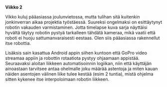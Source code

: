  **Viikko 2**
 
Vikko kuluj pääasiassa joulunvietossa, mutta tulihan sitä kuitenkin jonkinverran aikaa projektia työstäessä. Suureksi ongelmaksi on esittäytynyt robotin vakauden varmistaminen. Jotta timelapse kuva sarja näyttäisi hyvältä täytyy robotin pystyä tarkalleen tähdätä kameraa, mikä vaatii että roboti ei huoju sattumanvaraisesti eestaas. Olen siis pääasiassa rakennellut itse robottia.

Lisäksis sain kasattua Android appin siihen kuntoon että GoPro video streamaa appiin ja robottin rotaatiota pystyy ohjaamaan appistää. Seuraavaksi aloitan liikkeen automatisoinnin logiikan, niin että käyttäjän ainoastaan tarvitsee antaa ohelmalle joku määrää astentoja ja miten kauan näiden asentojen välinen liike tulee kestää (esim 2 tuntia), mistä ohjelma sitten kykenee itse interpoloimaan robotin liikkeen.
